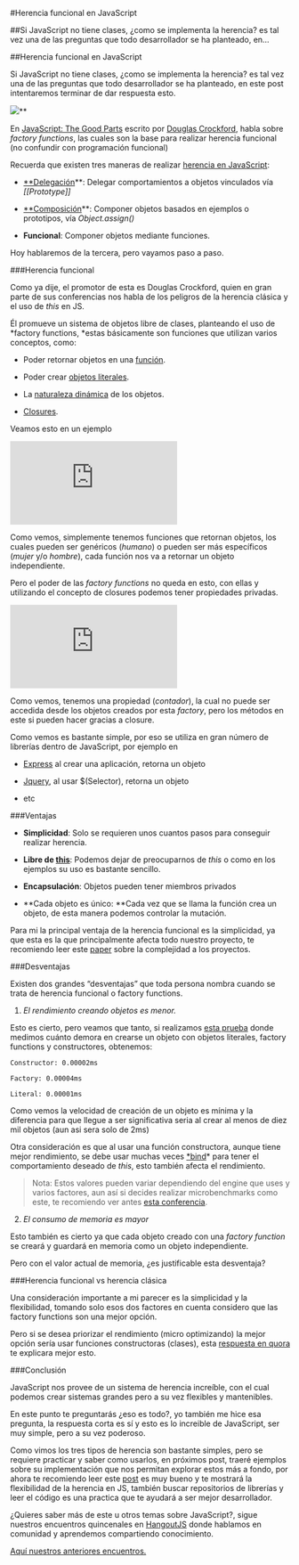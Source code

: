 
#Herencia funcional en JavaScript

##Si JavaScript no tiene clases, ¿como se implementa la herencia? es tal vez una de las preguntas que todo desarrollador se ha planteado, en…

##Herencia funcional en JavaScript

Si JavaScript no tiene clases, ¿como se implementa la herencia? es tal vez una de las preguntas que todo desarrollador se ha planteado, en este post intentaremos terminar de dar respuesta esto.

![](https://medium2.global.ssl.fastly.net/max/2048/1*8TxkZzlVLG1uw-xOmwNtAQ.png)**

En [JavaScript: The Good Parts](http://shop.oreilly.com/product/9780596517748.do) escrito por [Douglas Crockford](https://en.wikipedia.org/wiki/Douglas_Crockford), habla sobre *factory functions*, las cuales son la base para realizar herencia funcional (no confundir con programación funcional)

Recuerda que existen tres maneras de realizar [herencia en JavaScript](https://medium.com/@yeion7/entendiendo-la-herencia-en-javascript-288a578edd5b):

* [**Delegación](https://medium.com/@yeion7/entendiendo-la-delegaci%C3%B3n-en-javascript-8d99e3bc3826#.82z6zlqdf)**: Delegar comportamientos a objetos vinculados vía *[[Prototype]]*

* [**Composición](https://medium.com/@yeion7/entendiendo-la-composici%C3%B3n-en-javascript-ac7f0c384b8c#.9f6kfzavr)**: Componer objetos basados en ejemplos o prototipos, vía *Object.assign()*

* **Funcional**: Componer objetos mediante funciones.

Hoy hablaremos de la tercera, pero vayamos paso a paso.

###Herencia funcional

Como ya dije, el promotor de esta es Douglas Crockford, quien en gran parte de sus conferencias nos habla de los peligros de la herencia clásica y el uso de *this* en JS.

Él promueve un sistema de objetos libre de clases, planteando el uso de *factory functions, *estas básicamente son funciones que utilizan varios conceptos, como:

* Poder retornar objetos en una [función](https://medium.com/@yeion7/funciones-de-alto-orden-en-javascript-42d04769d9b5).

* Poder crear [objetos literales](https://medium.com/@yeion7/entendiendo-los-objetos-en-javascript-3a6d3a0695e5).

* La [naturaleza dinámica](https://medium.com/@yeion7/propiedades-internas-en-javascript-717057026516) de los objetos.

* [Closures](https://medium.com/@yeion7/entendiendo-closures-en-javascript-8fb9a284964e).

Veamos esto en un ejemplo

<iframe src="https://medium.com/media/736317cc960ff0cb7b2475c5a70cf9fa" frameborder=0></iframe>

Como vemos, simplemente tenemos funciones que retornan objetos, los cuales pueden ser genéricos (*humano*) o pueden ser más específicos (*mujer* y/o *hombre*), cada función nos va a retornar un objeto independiente.

Pero el poder de las *factory functions* no queda en esto, con ellas y utilizando el concepto de closures podemos tener propiedades privadas.

<iframe src="https://medium.com/media/10e9c41c36bfbd018e4e3a2354502498" frameborder=0></iframe>

Como vemos, tenemos una propiedad (*contador*), la cual no puede ser accedida desde los objetos creados por esta *factory*, pero los métodos en este si pueden hacer gracias a closure.

Como vemos es bastante simple, por eso se utiliza en gran número de librerías dentro de JavaScript, por ejemplo en

* [Express](http://expressjs.com/es/) al crear una aplicación, retorna un objeto

* [Jquery](http://jquery.com), al usar $(Selector), retorna un objeto

* etc

###Ventajas

* **Simplicidad**: Solo se requieren unos cuantos pasos para conseguir realizar herencia.

* **Libre de [this](https://medium.com/@yeion7/entendiendo-this-javascript-cba60c8cec8c)**: Podemos dejar de preocuparnos de *this* o como en los ejemplos su uso es bastante sencillo.

* **Encapsulación**: Objetos pueden tener miembros privados

* **Cada objeto es único: **Cada vez que se llama la función crea un objeto, de esta manera podemos controlar la mutación.

Para mi la principal ventaja de la herencia funcional es la simplicidad, ya que esta es la que principalmente afecta todo nuestro proyecto, te recomiendo leer este [paper](http://curtclifton.net/papers/MoseleyMarks06a.pdf) sobre la complejidad a los proyectos.

###Desventajas

Existen dos grandes “desventajas” que toda persona nombra cuando se trata de herencia funcional o factory functions.

1. *El rendimiento creando objetos es menor.*

Esto es cierto, pero veamos que tanto, si realizamos [esta prueba](https://gist.github.com/yeion7/b4613ba0a72d4a8017cae372cce176d2) donde medimos cuánto demora en crearse un objeto con objetos literales, factory functions y constructores, obtenemos:

    Constructor: 0.00002ms

    Factory: 0.00004ms

    Literal: 0.00001ms

Como vemos la velocidad de creación de un objeto es mínima y la diferencia para que llegue a ser significativa seria al crear al menos de diez mil objetos (aun asi sera solo de 2ms)

Otra consideración es que al usar una función constructora, aunque tiene mejor rendimiento, se debe usar muchas veces [*bind](https://medium.com/@yeion7/entendiendo-this-javascript-cba60c8cec8c)* para tener el comportamiento deseado de *this*, esto también afecta el rendimiento.
> Nota: Estos valores pueden variar dependiendo del engine que uses y varios factores, aun así si decides realizar microbenchmarks como este, te recomiendo ver antes [esta conferencia](https://www.youtube.com/watch?v=g0ek4vV7nEA).

2. *El consumo de memoria es mayor*

Esto también es cierto ya que cada objeto creado con una *factory function* se creará y guardará en memoria como un objeto independiente.

Pero con el valor actual de memoria, ¿es justificable esta desventaja?

###Herencia funcional vs herencia clásica

Una consideración importante a mi parecer es la simplicidad y la flexibilidad, tomando solo esos dos factores en cuenta considero que las factory functions son una mejor opción.

Pero si se desea priorizar el rendimiento (micro optimizando) la mejor opción sería usar funciones constructoras (clases), esta [respuesta en quora](https://www.quora.com/When-should-I-use-JavaScript-prototypes-in-real-world-applications/answer/Mattias-Petter-Johansson?srid=IviF) te explicara mejor esto.

###Conclusión

JavaScript nos provee de un sistema de herencia increíble, con el cual podemos crear sistemas grandes pero a su vez flexibles y mantenibles.

En este punto te preguntarás ¿eso es todo?, yo también me hice esa pregunta, la respuesta corta es sí y esto es lo increible de JavaScript, ser muy simple, pero a su vez poderoso.

Como vimos los tres tipos de herencia son bastante simples, pero se requiere practicar y saber como usarlos, en próximos post, traeré ejemplos sobre su implementación que nos permitan explorar estos más a fondo, por ahora te recomiendo leer este [post](http://www.nauzethdez.com/javascript-5-herencia-o-composicion/) es muy bueno y te mostrará la flexibilidad de la herencia en JS, también buscar repositorios de librerías y leer el código es una practica que te ayudará a ser mejor desarrollador.

¿Quieres saber más de este u otros temas sobre JavaScript?, sigue nuestros encuentros quincenales en [HangoutJS](https://twitter.com/HangoutJs) donde hablamos en comunidad y aprendemos compartiendo conocimiento.

[Aquí nuestros anteriores encuentros.](https://www.youtube.com/playlist?list=PLH3EFUtS4FBzUYU6BSouy0kiX3cnzyTKc)
